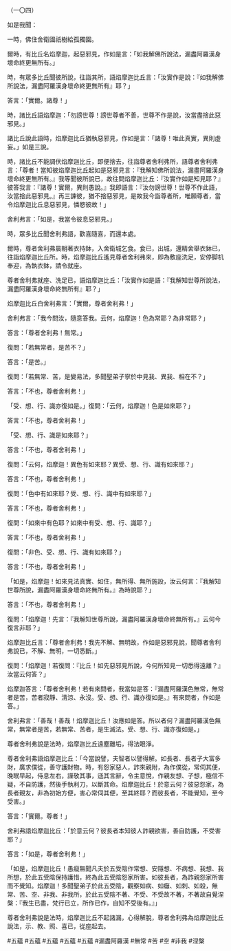 （一〇四）

如是我聞：

一時，佛住舍衛國祇樹給孤獨園。

爾時，有比丘名焰摩迦，起惡邪見，作如是言：「如我解佛所說法，漏盡阿羅漢身壞命終更無所有。」

時，有眾多比丘聞彼所說，往詣其所，語焰摩迦比丘言：「汝實作是說：『如我解佛所說法，漏盡阿羅漢身壞命終更無所有』耶？」

答言：「實爾。諸尊！」

時，諸比丘語焰摩迦：「勿謗世尊！謗世尊者不善，世尊不作是說，汝當盡捨此惡邪見。」

諸比丘說此語時，焰摩迦比丘猶執惡邪見，作如是言：「諸尊！唯此真實，異則虛妄。」如是三說。

時，諸比丘不能調伏焰摩迦比丘，即便捨去，往詣尊者舍利弗所，語尊者舍利弗言：「尊者！當知彼焰摩迦比丘起如是惡邪見言：『我解知佛所說法，漏盡阿羅漢身壞命終更無所有。』我等聞彼所說已，故往問焰摩迦比丘：『汝實作如是知見耶？』彼答我言：『諸尊！實爾，異則愚說。』我即語言：『汝勿謗世尊！世尊不作此語，汝當捨此惡邪見。』再三諫彼，猶不捨惡邪見，是故我今詣尊者所，唯願尊者，當令焰摩迦比丘息惡邪見，憐愍彼故！」

舍利弗言：「如是，我當令彼息惡邪見。」

時，眾多比丘聞舍利弗語，歡喜隨喜，而還本處。

爾時，尊者舍利弗晨朝著衣持鉢，入舍衛城乞食。食已，出城，還精舍舉衣鉢已，往詣焰摩迦比丘所。時，焰摩迦比丘遙見尊者舍利弗來，即為敷座洗足，安停脚机奉迎，為執衣鉢，請令就座。

尊者舍利弗就座、洗足已，語焰摩迦比丘：「汝實作如是語：『我解知世尊所說法，漏盡阿羅漢身壞命終無所有』耶？」

焰摩迦比丘白舍利弗言：「實爾，尊者舍利弗！」

舍利弗言：「我今問汝，隨意答我。云何，焰摩迦！色為常耶？為非常耶？」

答言：「尊者舍利弗！無常。」

復問：「若無常者，是苦不？」

答言：「是苦。」

復問：「若無常、苦，是變易法，多聞聖弟子寧於中見我、異我、相在不？」

答言：「不也，尊者舍利弗！」

「受、想、行、識亦復如是。」復問：「云何，焰摩迦！色是如來耶？」

答言：「不也，尊者舍利弗！」

「受、想、行、識是如來耶？」

答言：「不也，尊者舍利弗！」

復問：「云何，焰摩迦！異色有如來耶？異受、想、行、識有如來耶？」

答言：「不也，尊者舍利弗！」

復問：「色中有如來耶？受、想、行、識中有如來耶？」

答言：「不也，尊者舍利弗！」

復問：「如來中有色耶？如來中有受、想、行、識耶？」

答言：「不也，尊者舍利弗！」

復問：「非色、受、想、行、識有如來耶？」

答言：「不也，尊者舍利弗！」

「如是，焰摩迦！如來見法真實、如住，無所得、無所施設，汝云何言：『我解知世尊所說，漏盡阿羅漢身壞命終無所有。』為時說耶？」

答言：「不也，尊者舍利弗！」

復問：「焰摩迦！先言：『我解知世尊所說，漏盡阿羅漢身壞命終無所有。』云何今復言非耶？」

焰摩迦比丘言：「尊者舍利弗！我先不解、無明故，作如是惡邪見說，聞尊者舍利弗說已，不解、無明，一切悉斷。」

復問：「焰摩迦！若復問：『比丘！如先惡邪見所說，今何所知見一切悉得遠離？』汝當云何答？」

焰摩迦答言：「尊者舍利弗！若有來問者，我當如是答：『漏盡阿羅漢色無常，無常者是苦，苦者寂靜、清涼、永沒。受、想、行、識亦復如是。』有來問者，作如是答。」

舍利弗言：「善哉！善哉！焰摩迦比丘！汝應如是答。所以者何？漏盡阿羅漢色無常，無常者是苦，若無常、苦者，是生滅法。受、想、行、識亦復如是。」

尊者舍利弗說是法時，焰摩迦比丘遠塵離垢，得法眼淨。

尊者舍利弗語焰摩迦比丘：「今當說譬，夫智者以譬得解。如長者、長者子大富多財，廣求僕從，善守護財物。時，有怨家惡人，詐來親附，為作僕從，常伺其便，晚眠早起，侍息左右，謹敬其事，遜其言辭，令主意悅，作親友想、子想，極信不疑，不自防護，然後手執利刀，以斷其命。焰摩迦比丘！於意云何？彼惡怨家，為長者親友，非為初始方便，害心常伺其便，至其終耶？而彼長者，不能覺知，至今受害。」

答言：「實爾。尊者！」

舍利弗語焰摩迦比丘：「於意云何？彼長者本知彼人詐親欲害，善自防護，不受害耶？」

答言：「如是，尊者舍利弗！」

「如是，焰摩迦比丘！愚癡無聞凡夫於五受陰作常想、安隱想、不病想、我想、我所想，於此五受陰保持護惜，終為此五受陰怨家所害。如彼長者，為詐親怨家所害而不覺知。焰摩迦！多聞聖弟子於此五受陰，觀察如病、如癰、如刺、如殺，無常、苦、空、非我、非我所，於此五受陰不著、不受、不受故不著，不著故自覺涅槃：『我生已盡，梵行已立，所作已作，自知不受後有。』」

尊者舍利弗說是法時，焰摩迦比丘不起諸漏，心得解脫，尊者舍利弗為焰摩迦比丘說法，示、教、照、喜已，從座起去。






#五蘊
#五蘊
#五蘊
#五蘊
#五蘊
#漏盡阿羅漢
#無常
#苦
#空
#非我
#涅槃
